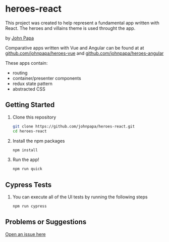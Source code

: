 # heroes-react

This project was created to help represent a fundamental app written with React. The heroes and villains theme is used throught the app.

by [John Papa](http://twitter.com/john_papa)

Comparative apps written with Vue and Angular can be found at at [github.com/johnpapa/heroes-vue](https://github.com/johnpapa/heroes-vue) and [github.com/johnpapa/heroes-angular](https://github.com/johnpapa/heroes-angular)

These apps contain:

- routing
- container/presenter components
- redux state pattern
- abstracted CSS

## Getting Started

1. Clone this repository

   ```bash
   git clone https://github.com/johnpapa/heroes-react.git
   cd heroes-react
   ```

1. Install the npm packages

   ```bash
   npm install
   ```

1. Run the app!

   ```bash
   npm run quick
   ```

## Cypress Tests

1. You can execute all of the UI tests by running the following steps

   ```bash
   npm run cypress
   ```

## Problems or Suggestions

[Open an issue here](https://github.com/johnpapa/heroes-react/issues)

